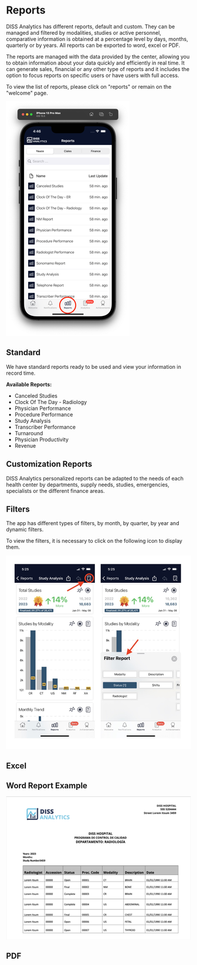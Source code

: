 # Reports

DISS Analytics has different reports, default and custom. They can be managed and filtered by modalities, studies or active personnel, comparative information is obtained at a percentage level by days, months, quarterly or by years. All reports can be exported to word, excel or PDF.

The reports are managed with the data provided by the center, allowing you to obtain information about your data quickly and efficiently in real time. It can generate sales, financial or any other type of reports and it includes the option to focus reports on specific users or have users with full access.

To view the list of reports, please click on "reports" or remain on the "welcome" page.

<img src="_media/reports.png" alt="Reports" />

## Standard

We have standard reports ready to be used and view your information in record time.

<strong>Available Reports: </strong>

- Canceled Studies
- Clock Of The Day - Radiology
- Physician Performance
- Procedure Performance
- Study Analysis
- Transcriber Performance
- Turnaround
- Physician Productivity
- Revenue

## Customization Reports

DISS Analytics personalized reports can be adapted to the needs of each health center by departments, supply needs, studies, emergencies, specialists or the different finance areas.

## Filters

The app has different types of filters, by month, by quarter, by year and dynamic filters.

To view the filters, it is necessary to click on the following icon to display them.

<img src= "_media/Filters.jpg" alt="" >

## Excel

## Word Report Example

<img src= "_media/Word Report Example.jpg" alt="" >

## PDF
